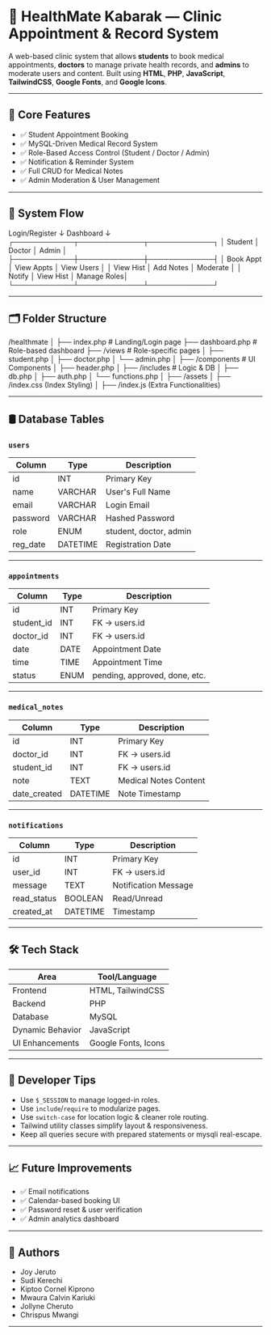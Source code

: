 # 🏥 HealthMate Kabarak — Clinic Appointment & Record System

A web-based clinic system that allows **students** to book medical appointments, **doctors** to manage private health records, and **admins** to moderate users and content. Built using **HTML**, **PHP**, **JavaScript**, **TailwindCSS**, **Google Fonts**, and **Google Icons**.

---

## 📌 Core Features

- ✅ Student Appointment Booking
- ✅ MySQL-Driven Medical Record System
- ✅ Role-Based Access Control (Student / Doctor / Admin)
- ✅ Notification & Reminder System
- ✅ Full CRUD for Medical Notes
- ✅ Admin Moderation & User Management

---

## 🧭 System Flow

Login/Register
↓
Dashboard
↓
┌────────────┬─────────────┬─────────────┐
│ Student    │ Doctor      │ Admin       │
├────────────┼─────────────┼─────────────┤
│ Book Appt  │ View Appts  │ View Users  │
│ View Hist  │ Add Notes   │ Moderate    │
│ Notify     │ View Hist   │ Manage Roles│
└────────────┴─────────────┴─────────────┘


---

## 🗂️ Folder Structure

/healthmate
│
├── index.php # Landing/Login page
├── dashboard.php # Role-based dashboard
├── /views # Role-specific pages
│ ├── student.php
│ ├── doctor.php
│ └── admin.php
│
├── /components # UI Components
│ ├── header.php
│
├── /includes # Logic & DB
│ ├── db.php
│ ├── auth.php
│ └── functions.php
│
├── /assets
│ ├── /index.css (Index Styling)
│ ├── /index.js (Extra Functionalities)


---

## 🛢️ Database Tables

### `users`
| Column     | Type     | Description                   |
|------------|----------|-------------------------------|
| id         | INT      | Primary Key                   |
| name       | VARCHAR  | User's Full Name              |
| email      | VARCHAR  | Login Email                   |
| password   | VARCHAR  | Hashed Password               |
| role       | ENUM     | student, doctor, admin        |
| reg_date   | DATETIME | Registration Date             |

---

### `appointments`
| Column     | Type     | Description                   |
|------------|----------|-------------------------------|
| id         | INT      | Primary Key                   |
| student_id | INT      | FK → users.id                 |
| doctor_id  | INT      | FK → users.id                 |
| date       | DATE     | Appointment Date              |
| time       | TIME     | Appointment Time              |
| status     | ENUM     | pending, approved, done, etc. |

---

### `medical_notes`
| Column     | Type     | Description                   |
|------------|----------|-------------------------------|
| id         | INT      | Primary Key                   |
| doctor_id  | INT      | FK → users.id                 |
| student_id | INT      | FK → users.id                 |
| note       | TEXT     | Medical Notes Content         |
| date_created | DATETIME | Note Timestamp              |

---

### `notifications`
| Column     | Type     | Description                   |
|------------|----------|-------------------------------|
| id         | INT      | Primary Key                   |
| user_id    | INT      | FK → users.id                 |
| message    | TEXT     | Notification Message          |
| read_status| BOOLEAN  | Read/Unread                   |
| created_at | DATETIME | Timestamp                     |

---

## 🛠 Tech Stack

| Area              | Tool/Language      |
|-------------------|--------------------|
| Frontend          | HTML, TailwindCSS  |
| Backend           | PHP                |
| Database          | MySQL              |
| Dynamic Behavior  | JavaScript         |
| UI Enhancements   | Google Fonts, Icons|

---

## 🧠 Developer Tips

- Use `$_SESSION` to manage logged-in roles.
- Use `include`/`require` to modularize pages.
- Use `switch-case` for location logic & cleaner role routing.
- Tailwind utility classes simplify layout & responsiveness.
- Keep all queries secure with prepared statements or mysqli real-escape.

---

## 📈 Future Improvements

- ✅ Email notifications
- ✅ Calendar-based booking UI
- ✅ Password reset & user verification
- ✅ Admin analytics dashboard

---

## 👥 Authors

- Joy Jeruto
- Sudi Kerechi
- Kiptoo Cornel Kiprono
- Mwaura Calvin Kariuki
- Jollyne Cheruto
- Chrispus Mwangi

---

